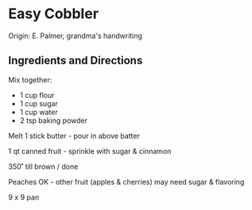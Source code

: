 # Easy Cobbler

Origin: E. Palmer, grandma's handwriting

## Ingredients and Directions

Mix together:

- 1 cup flour
- 1 cup sugar
- 1 cup water
- 2 tsp baking powder

Melt 1 stick butter - pour in above batter

1 qt canned fruit - sprinkle with sugar & cinnamon

350˚ till brown / done

Peaches OK - other fruit (apples & cherries) may need sugar & flavoring

9 x 9 pan